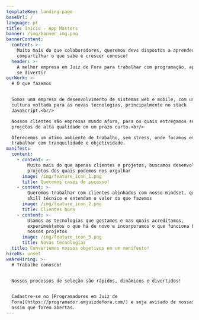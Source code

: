 ```yaml
---
templateKey: landing-page
baseUrl: /
language: pt
title: Início - App Masters
banner: /img/banner_img.png
bannerContent:
  content: >-
    Muito mais do que colaboradores, queremos devs dispostos a aprender sempre,
    compartilhar o que sabe e crescer conosco!
  header: >-
    A melhor empresa em Juiz de Fora para trabalhar com programação, aprender e
    se divertir
ourWork: >-
  # O que fazemos


  Somos uma empresa de desenvolvimento de sistemas web e mobile, com uma forte
  cultura voltada para as novas tecnologias, principalmente no stack
  JavaScript.<br/>

  Nossos clientes são empresas mundo afora, para os quais entregamos sempre
  projetos de alta qualidade em um prazo curto.<br/>

  Oferecemos um ótimo ambiente de trabalho, sem stress, onde focamos em
  trabalhar com tranquilidade e objetividade.
manifest:
  content:
    - content: >-
        Muito mais do que apenas clientes e projetos, buscamos desenvolver
        projetos dos quais podemos nos orgulhar
      image: /img/feature_icon_1.png
      title: Queremos cases de sucesso!
    - content: >-
        Queremos trabalhar com clientes alinhados com nosso mindset, que tenham
        skill técnico e entendam o valor do que fazemos
      image: /img/feature_icon_2.png
      title: Clientes bons
    - content: >-
        Usamos as tecnologias que gostamos e nas quais acreditamos,
        experimentamos o que há de novo e incorporamos o que funciona bem ao
        nossos projetos
      image: /img/feature_icon_3.png
      title: Novas tecnologias
  title: Convertemos nossos objetivos em um manifesto!
hireUs: unset
weAreHiring: >-
  # Trabalhe conosco!


  Nossos processos de seleção são rápidos, dinâmicos e divertidos!


  Cadastre-se no [Programadores em Juiz de
  Fora](https://programador.emjuizdefora.com/) e seja avisado de nossas vagas
  assim que forem abertas.
---
```


